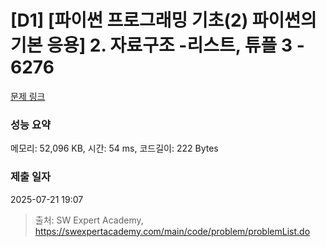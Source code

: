 # [D1] [파이썬 프로그래밍 기초(2) 파이썬의 기본 응용] 2. 자료구조 -리스트, 튜플 3 - 6276 

[문제 링크](https://swexpertacademy.com/main/code/problem/problemDetail.do?contestProbId=AWcVsKZq5B0DFAU4) 

### 성능 요약

메모리: 52,096 KB, 시간: 54 ms, 코드길이: 222 Bytes

### 제출 일자

2025-07-21 19:07



> 출처: SW Expert Academy, https://swexpertacademy.com/main/code/problem/problemList.do